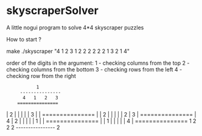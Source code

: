 # skyscraperSolver
A little nogui program to solve 4*4 skyscraper puzzles

How to start ?

make
./skyscraper "4 1 2 3 1 2 2 2 2 2 2 1 3 2 1 4"


order of the digits in the argument: 
1 - checking columns from the top
2 - checking columns from the bottom
3 - checking rows from the left
4 - checking row from the right


               1
         ---------------
          4   1   2   3
        ===============
   | 2  |   |   |   |   |  3 |
   |     ===============     |
   | 2  |   |   |   |   |  2 |
3  |      ===============    |  4
   | 2  |   |   |   |   |  1 |
   |     ===============     |
   | 1  |   |   |   |   |  4 |
         ===============
         1   2   2   2
         ---------------- 
               2
    
